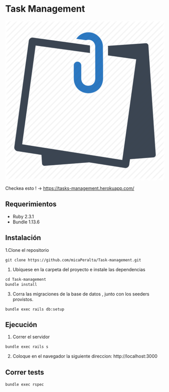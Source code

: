 # Task Management

![Image of Yaktocat](https://github.com/micaPeralta/Task-management/blob/master/app/assets/images/post.it.png)


 Checkea esto ! -> https://tasks-management.herokuapp.com/

## Requerimientos 
  + Ruby 2.3.1
  + Bundle 1.13.6
  
  
## Instalación 

1.Clone el repositorio
 ```	
 git clone https://github.com/micaPeralta/Task-management.git

 ```
1. Ubíquese  en la carpeta del proyecto e instale las dependencias
 ```
 cd Task-management
 bundle install 
 ```
3. Corra las migraciones de la base de datos , junto con los seeders provistos.
 ```
 bundle exec rails db:setup
 ```

## Ejecución
1. Correr el servidor
```
bundle exec rails s
```
2. Coloque en el navegador la siguiente direccion:  http://localhost:3000

## Correr tests

```
bundle exec rspec 
```

